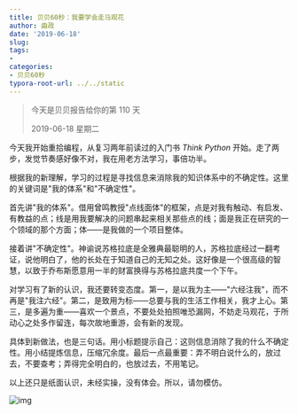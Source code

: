 ```yaml
---
title: 贝贝60秒：我要学会走马观花
author: 曲政
date: '2019-06-18'
slug: 
tags:
- 
categories:
- 贝贝60秒
typora-root-url: ../../static
---
```


>   今天是贝贝报告给你的第 110 天 
>
>   2019-06-18 星期二 

今天我开始重拾编程，从复习两年前读过的入门书 *Think Python* 开始。走了两步，发觉节奏感好像不对，我在用老方法学习，事倍功半。

根据我的新理解，学习的过程是寻找信息来消除我的知识体系中的不确定性。这里的关键词是"我的体系"和"不确定性"。

首先讲"我的体系"。借用曾鸣教授"点线面体"的框架，点是对我有触动、有启发、有教益的点；线是用我要解决的问题串起来相关那些点的线；面是我正在研究的一个领域的那个方面；体——是我做的一个项目整体。

接着讲"不确定性"。神谕说苏格拉底是全雅典最聪明的人，苏格拉底经过一翻考证，说他明白了，他的长处在于知道自己的无知之处。这好像是一个很高级的智慧，以致于乔布斯愿意用一半的财富换得与苏格拉底共度一个下午。

对学习有了新的认识，我还要转变态度。第一，是以我为主——"六经注我"，而不再是"我注六经"。第二，是致用为标——总要与我的生活工作相关，我才上心。第三，是多遍为重——喜欢一个景点，不要处处拍照唯恐漏网，不妨走马观花，于所动心之处多作留连，每次故地重游，会有新的发现。

具体到新做法，也是三句话。用小标题提示自己：这则信息消除了我的什么不确定性。用小结提炼信息，压缩冗余度。最后一点最重要：弄不明白说什么的，放过去，不要查考；弄得完全明白的，也放过去，不用笔记。

以上还只是纸面认识，未经实操，没有体会。所以，请勿模仿。

![img](/images/2019-06-18-%E8%B4%9D%E8%B4%9D60%E7%A7%92%EF%BC%9A%E6%88%91%E8%A6%81%E5%AD%A6%E4%BC%9A%E8%B5%B0%E9%A9%AC%E8%A7%82%E8%8A%B1/640-20200416115015564.jpeg)


